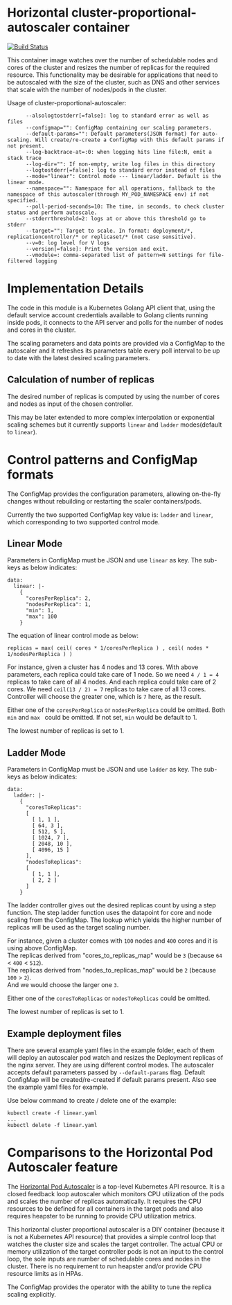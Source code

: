 # Horizontal cluster-proportional-autoscaler container

[![Build Status](https://travis-ci.org/kubernetes-incubator/cluster-proportional-autoscaler.png)](https://travis-ci.org/kubernetes-incubator/cluster-proportional-autoscaler)

This container image watches over the number of schedulable nodes and cores of the cluster and resizes
the number of replicas for the required resource. This functionality may be desirable for applications
that need to be autoscaled with the size of the cluster, such as DNS and other services that scale
with the number of nodes/pods in the cluster.

Usage of cluster-proportional-autoscaler:

```
      --alsologtostderr[=false]: log to standard error as well as files
      --configmap="": ConfigMap containing our scaling parameters.
      --default-params="": Default parameters(JSON format) for auto-scaling. Will create/re-create a ConfigMap with this default params if not present.
      --log-backtrace-at=:0: when logging hits line file:N, emit a stack trace
      --log-dir="": If non-empty, write log files in this directory
      --logtostderr[=false]: log to standard error instead of files
      --mode="linear": Control mode --- linear/ladder. Default is the linear mode.
      --namespace="": Namespace for all operations, fallback to the namespace of this autoscaler(through MY_POD_NAMESPACE env) if not specified.
      --poll-period-seconds=10: The time, in seconds, to check cluster status and perform autoscale.
      --stderrthreshold=2: logs at or above this threshold go to stderr
      --target="": Target to scale. In format: deployment/*, replicationcontroller/* or replicaset/* (not case sensitive).
      --v=0: log level for V logs
      --version[=false]: Print the version and exit.
      --vmodule=: comma-separated list of pattern=N settings for file-filtered logging
```

# Implementation Details

The code in this module is a Kubernetes Golang API client that, using the default service account credentials
available to Golang clients running inside pods, it connects to the API server and polls for the number of nodes
and cores in the cluster.

The scaling parameters and data points are provided via a ConfigMap to the autoscaler and it refreshes its
parameters table every poll interval to be up to date with the latest desired scaling parameters.

## Calculation of number of replicas

The desired number of replicas is computed by using the number of cores and nodes as input of the chosen controller.

This may be later extended to more complex interpolation or exponential scaling schemes
but it currently supports `linear` and `ladder` modes(default to `linear`).

# Control patterns and ConfigMap formats

The ConfigMap provides the configuration parameters, allowing on-the-fly changes without rebuilding or
restarting the scaler containers/pods.

Currently the two supported ConfigMap key value is: `ladder` and `linear`, which corresponding to two supported control mode.

## Linear Mode

Parameters in ConfigMap must be JSON and use `linear` as key. The sub-keys as below indicates:

```
data:
  linear: |-
    {
      "coresPerReplica": 2,
      "nodesPerReplica": 1,
      "min": 1,
      "max": 100
    }
```

The equation of linear control mode as below:
```
replicas = max( ceil( cores * 1/coresPerReplica ) , ceil( nodes * 1/nodesPerReplica ) )
```

For instance, given a cluster has 4 nodes and 13 cores. With above parameters, each replica could take care of 1 node.
So we need `4 / 1 = 4` replicas to take care of all 4 nodes. And each replica could take care of 2 cores. We need `ceil(13 / 2) = 7`
replicas to take care of all 13 cores. Controller will choose the greater one, which is `7` here, as the result.

Either one of the `coresPerReplica` or `nodesPerReplica` could be omitted. Both `min` and `max ` could be omitted.
If not set, `min` would be default to 1.

The lowest number of replicas is set to 1.

## Ladder Mode

Parameters in ConfigMap must be JSON and use `ladder` as key. The sub-keys as below indicates:

```
data:
  ladder: |-
    {
      "coresToReplicas":
      [
        [ 1, 1 ],
        [ 64, 3 ],
        [ 512, 5 ],
        [ 1024, 7 ],
        [ 2048, 10 ],
        [ 4096, 15 ]
      ],
      "nodesToReplicas":
      [
        [ 1, 1 ],
        [ 2, 2 ]
      ]
    }
```

The ladder controller gives out the desired replicas count by using a step function.
The step ladder function uses the datapoint for core and node scaling from the ConfigMap.
The lookup which yields the higher number of replicas will be used as the target scaling number.

For instance, given a cluster comes with `100` nodes and `400` cores and it is using above ConfigMap.  
The replicas derived from "cores_to_replicas_map" would be `3` (because `64` < `400` < `512`).  
The replicas derived from "nodes_to_replicas_map" would be `2` (because `100` > `2`).   
And we would choose the larger one `3`.

Either one of the `coresToReplicas` or `nodesToReplicas` could be omitted.

The lowest number of replicas is set to 1.

## Example deployment files

There are several example yaml files in the example folder, each of them will deploy an autoscaler pod watch and resizes the Deployment replicas of the nginx server.
They are using different control modes. The autoscaler accepts default parameters passed by `--default-params` flag. Default ConfigMap will be created/re-created if default params present. Also see the example yaml files for example.

Use below command to create / delete one of the example:
```
kubectl create -f linear.yaml
...
kubectl delete -f linear.yaml
```

# Comparisons to the Horizontal Pod Autoscaler feature

The [Horizontal Pod Autoscaler](http://kubernetes.io/docs/user-guide/horizontal-pod-autoscaling/) is a top-level Kubernetes API resource. It is a closed feedback loop autoscaler which monitors CPU utilization of the pods and scales the number of replicas automatically. It requires the CPU resources to be defined for all containers in the target pods and also requires heapster to be running to provide CPU utilization metrics.

This horizontal cluster proportional autoscaler is a DIY container (because it is not a Kubernetes API resource) that provides a simple control loop that watches the cluster size and scales the target controller. The actual CPU or memory utilization of the target controller pods is not an input to the control loop, the sole inputs are number of schedulable cores and nodes in the cluster.
There is no requirement to run heapster and/or provide CPU resource limits as in HPAs.

The ConfigMap provides the operator with the ability to tune the replica scaling explicitly.
